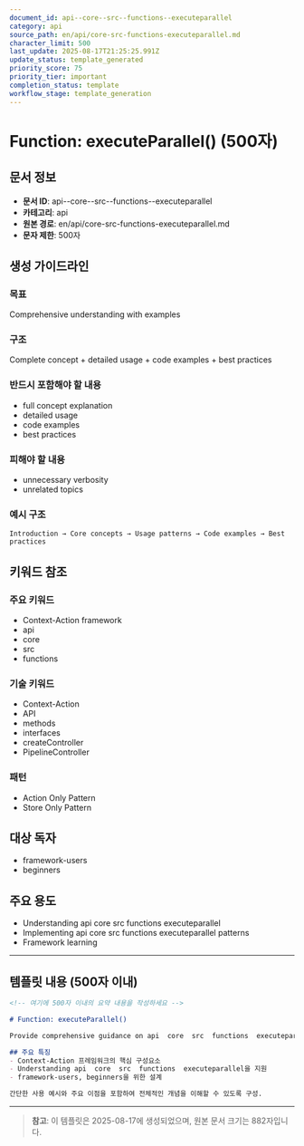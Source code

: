 ```yaml
---
document_id: api--core--src--functions--executeparallel
category: api
source_path: en/api/core-src-functions-executeparallel.md
character_limit: 500
last_update: 2025-08-17T21:25:25.991Z
update_status: template_generated
priority_score: 75
priority_tier: important
completion_status: template
workflow_stage: template_generation
---
```


# Function: executeParallel() (500자)

## 문서 정보
- **문서 ID**: api--core--src--functions--executeparallel
- **카테고리**: api
- **원본 경로**: en/api/core-src-functions-executeparallel.md
- **문자 제한**: 500자

## 생성 가이드라인

### 목표
Comprehensive understanding with examples

### 구조
Complete concept + detailed usage + code examples + best practices

### 반드시 포함해야 할 내용
- full concept explanation
- detailed usage
- code examples
- best practices

### 피해야 할 내용  
- unnecessary verbosity
- unrelated topics

### 예시 구조
```
Introduction → Core concepts → Usage patterns → Code examples → Best practices
```

## 키워드 참조

### 주요 키워드
- Context-Action framework
- api
- core
- src
- functions

### 기술 키워드
- Context-Action
- API
- methods
- interfaces
- createController
- PipelineController

### 패턴
- Action Only Pattern
- Store Only Pattern

## 대상 독자
- framework-users
- beginners

## 주요 용도
- Understanding api  core  src  functions  executeparallel
- Implementing api  core  src  functions  executeparallel patterns
- Framework learning

---

## 템플릿 내용 (500자 이내)

```markdown
<!-- 여기에 500자 이내의 요약 내용을 작성하세요 -->

# Function: executeParallel()

Provide comprehensive guidance on api  core  src  functions  executeparallel

## 주요 특징
- Context-Action 프레임워크의 핵심 구성요소
- Understanding api  core  src  functions  executeparallel을 지원
- framework-users, beginners을 위한 설계

간단한 사용 예시와 주요 이점을 포함하여 전체적인 개념을 이해할 수 있도록 구성.
```

---

> **참고**: 이 템플릿은 2025-08-17에 생성되었으며, 
> 원본 문서 크기는 882자입니다.
